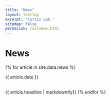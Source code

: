 ```yaml
---
title: "News"
layout: textlay
excerpt: "Curtis Lab."
sitemap: false
permalink: /allnews.html
---
```


# News

{% for article in site.data.news %}
<p>{{ article.date }}</p>
<br>{{ article.headline | markdownify}}
{% endfor %}
